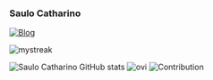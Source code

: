 ### Saulo Catharino
[![Blog](https://img.shields.io/badge/LinkedIn-0077B5?style=for-the-badge&logo=linkedin&logoColor=white)](https://www.linkedin.com/in/saulo-j-catharino/)

<img src="https://github-readme-streak-stats.herokuapp.com/?user=saulocatharino&theme=synthwave" alt="mystreak"/>

![Saulo Catharino GitHub stats](https://github-readme-stats.vercel.app/api?username=saulocatharino&show_icns=true&theme=synthwave)
<img src="https://github-readme-stats.vercel.app/api/top-langs?username=saulocatharino&show_icons=true&locale=en&layout=compact&theme=synthwave" alt="ovi" />
![Contribution](https://activity-graph.herokuapp.com/graph?username=saulocatharino&theme=react-dark&hide_border=true&area=true)
